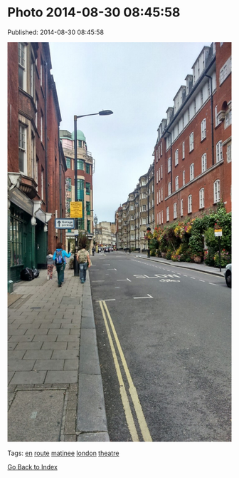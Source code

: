 
# Photo 2014-08-30 08:45:58

Published: 2014-08-30 08:45:58

![](96157400067-0.jpg)

Tags: [en](tag-en.md) [route](tag-route.md) [matinee](tag-matinee.md) [london](tag-london.md) [theatre](tag-theatre.md)

[Go Back to Index](index.md)
